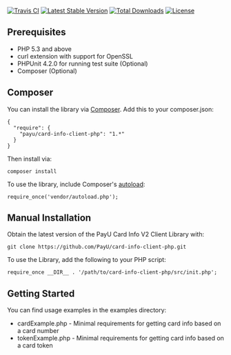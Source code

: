 [![Travis CI](https://travis-ci.org/PayU/card-info-client-php.svg)](https://travis-ci.org/PayU/card-info-client-php) [![Latest Stable Version](https://poser.pugx.org/payu/card-info-client-php/v/stable.svg)](https://packagist.org/packages/payu/card-info-client-php) [![Total Downloads](https://poser.pugx.org/payu/card-info-client-php/downloads.svg)](https://packagist.org/packages/payu/card-info-client-php) [![License](https://poser.pugx.org/payu/card-info-client-php/license.svg)](https://packagist.org/packages/payu/card-info-client-php)

## Prerequisites

 * PHP 5.3 and above
 * curl extension with support for OpenSSL
 * PHPUnit 4.2.0 for running test suite (Optional)
 * Composer (Optional)

## Composer

You can install the library via [Composer](http://getcomposer.org/). Add this to your composer.json:

    {
      "require": {
        "payu/card-info-client-php": "1.*"
      }
    }

Then install via:

    composer install

To use the library, include Composer's [autoload](https://getcomposer.org/doc/00-intro.md#autoloading]):

    require_once('vendor/autoload.php');

## Manual Installation

Obtain the latest version of the PayU Card Info V2 Client Library with:

    git clone https://github.com/PayU/card-info-client-php.git

To use the Library, add the following to your PHP script:

    require_once __DIR__ . '/path/to/card-info-client-php/src/init.php';

## Getting Started

You can find usage examples in the examples directory:

* cardExample.php - Minimal requirements for getting card info based on a card number
* tokenExample.php - Minimal requirements for getting card info based on a card token